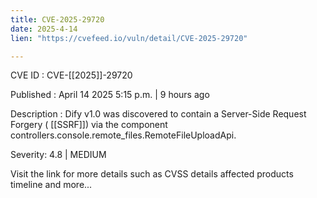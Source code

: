 ```yaml
---
title: CVE-2025-29720
date: 2025-4-14
lien: "https://cvefeed.io/vuln/detail/CVE-2025-29720"

---
```


CVE ID : CVE-[[2025]]-29720

Published :  April 14
2025
5:15 p.m. | 9 hours ago

Description : Dify v1.0 was discovered to contain a Server-Side Request Forgery ( [[SSRF]]) via the component controllers.console.remote_files.RemoteFileUploadApi.

Severity: 4.8 | MEDIUM

Visit the link for more details
such as CVSS details
affected products
timeline
and more...
